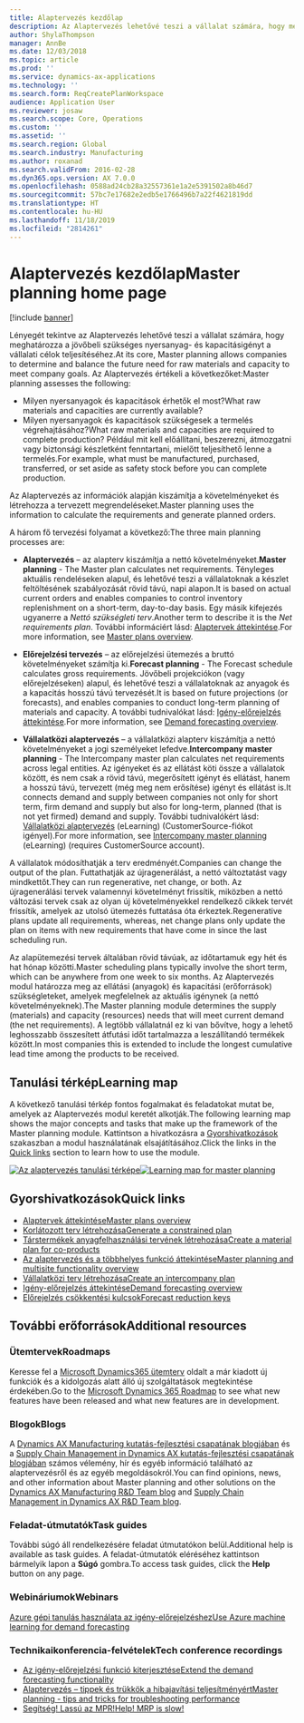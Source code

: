 ```yaml
---
title: Alaptervezés kezdőlap
description: Az Alaptervezés lehetővé teszi a vállalat számára, hogy meghatározza a jövőbeli szükséges nyersanyag- és kapacitásigényt a vállalati célok teljesítéséhez.
author: ShylaThompson
manager: AnnBe
ms.date: 12/03/2018
ms.topic: article
ms.prod: ''
ms.service: dynamics-ax-applications
ms.technology: ''
ms.search.form: ReqCreatePlanWorkspace
audience: Application User
ms.reviewer: josaw
ms.search.scope: Core, Operations
ms.custom: ''
ms.assetid: ''
ms.search.region: Global
ms.search.industry: Manufacturing
ms.author: roxanad
ms.search.validFrom: 2016-02-28
ms.dyn365.ops.version: AX 7.0.0
ms.openlocfilehash: 0588ad24cb28a32557361e1a2e5391502a8b46d7
ms.sourcegitcommit: 57bc7e17682e2edb5e1766496b7a22f4621819dd
ms.translationtype: HT
ms.contentlocale: hu-HU
ms.lasthandoff: 11/18/2019
ms.locfileid: "2814261"
---
```

# <a name="master-planning-home-page"></a><span data-ttu-id="884f2-103">Alaptervezés kezdőlap</span><span class="sxs-lookup"><span data-stu-id="884f2-103">Master planning home page</span></span>

[!include [banner](../includes/banner.md)]

<span data-ttu-id="884f2-104">Lényegét tekintve az Alaptervezés lehetővé teszi a vállalat számára, hogy meghatározza a jövőbeli szükséges nyersanyag- és kapacitásigényt a vállalati célok teljesítéséhez.</span><span class="sxs-lookup"><span data-stu-id="884f2-104">At its core, Master planning allows companies to determine and balance the future need for raw materials and capacity to meet company goals.</span></span> <span data-ttu-id="884f2-105">Az Alaptervezés értékeli a következőket:</span><span class="sxs-lookup"><span data-stu-id="884f2-105">Master planning assesses the following:</span></span> 

-  <span data-ttu-id="884f2-106">Milyen nyersanyagok és kapacitások érhetők el most?</span><span class="sxs-lookup"><span data-stu-id="884f2-106">What raw materials and capacities are currently available?</span></span> 
-  <span data-ttu-id="884f2-107">Milyen nyersanyagok és kapacitások szükségesek a termelés végrehajtásához?</span><span class="sxs-lookup"><span data-stu-id="884f2-107">What raw materials and capacities are required to complete production?</span></span> <span data-ttu-id="884f2-108">Például mit kell előállítani, beszerezni, átmozgatni vagy biztonsági készletként fenntartani, mielőtt teljesíthető lenne a termelés.</span><span class="sxs-lookup"><span data-stu-id="884f2-108">For example, what must be manufactured, purchased, transferred, or set aside as safety stock before you can complete production.</span></span>

<span data-ttu-id="884f2-109">Az Alaptervezés az információk alapján kiszámítja a követelményeket és létrehozza a tervezett megrendeléseket.</span><span class="sxs-lookup"><span data-stu-id="884f2-109">Master planning uses the information to calculate the requirements and generate planned orders.</span></span>

<span data-ttu-id="884f2-110">A három fő tervezési folyamat a következő:</span><span class="sxs-lookup"><span data-stu-id="884f2-110">The three main planning processes are:</span></span>

-  <span data-ttu-id="884f2-111">**Alaptervezés** – az alapterv kiszámítja a nettó követelményeket.</span><span class="sxs-lookup"><span data-stu-id="884f2-111">**Master planning** - The Master plan calculates net requirements.</span></span> <span data-ttu-id="884f2-112">Tényleges aktuális rendeléseken alapul, és lehetővé teszi a vállalatoknak a készlet feltöltésének szabályozását rövid távú, napi alapon.</span><span class="sxs-lookup"><span data-stu-id="884f2-112">It is based on actual current orders and enables companies to control inventory replenishment on a short-term, day-to-day basis.</span></span> <span data-ttu-id="884f2-113">Egy másik kifejezés ugyanerre a *Nettó szükségleti terv*.</span><span class="sxs-lookup"><span data-stu-id="884f2-113">Another term to describe it is the *Net requirements plan*.</span></span> <span data-ttu-id="884f2-114">További informáciért lásd: [Alaptervek áttekintése](master-plans.md).</span><span class="sxs-lookup"><span data-stu-id="884f2-114">For more information, see [Master plans overview](master-plans.md).</span></span> 

-  <span data-ttu-id="884f2-115">**Előrejelzési tervezés** – az előrejelzési ütemezés a bruttó követelményeket számítja ki.</span><span class="sxs-lookup"><span data-stu-id="884f2-115">**Forecast planning** - The Forecast schedule calculates gross requirements.</span></span> <span data-ttu-id="884f2-116">Jövőbeli projekciókon (vagy előrejelzéseken) alapul, és lehetővé teszi a vállalatoknak az anyagok és a kapacitás hosszú távú tervezését.</span><span class="sxs-lookup"><span data-stu-id="884f2-116">It is based on future projections (or forecasts), and enables companies to conduct long-term planning of materials and capacity.</span></span> <span data-ttu-id="884f2-117">A további tudnivalókat lásd: [Igény-előrejelzés áttekintése](introduction-demand-forecasting.md).</span><span class="sxs-lookup"><span data-stu-id="884f2-117">For more information, see [Demand forecasting overview](introduction-demand-forecasting.md).</span></span> 

-  <span data-ttu-id="884f2-118">**Vállalatközi alaptervezés** – a vállalatközi alapterv kiszámítja a nettó követelményeket a jogi személyeket lefedve.</span><span class="sxs-lookup"><span data-stu-id="884f2-118">**Intercompany master planning** - The Intercompany master plan calculates net requirements across legal entities.</span></span> <span data-ttu-id="884f2-119">Az igényeket és az ellátást köti össze a vállalatok között, és nem csak a rövid távú, megerősített igényt és ellátást, hanem a hosszú távú, tervezett (még meg nem erősítése) igényt és ellátást is.</span><span class="sxs-lookup"><span data-stu-id="884f2-119">It connects demand and supply between companies not only for short term, firm demand and supply but also for long-term, planned (that is not yet firmed) demand and supply.</span></span> <span data-ttu-id="884f2-120">További tudnivalókért lásd: [Vállalatközi alaptervezés](https://mbspartner.microsoft.com/AX/CourseOverview/1276) (eLearning) (CustomerSource-fiókot igényel).</span><span class="sxs-lookup"><span data-stu-id="884f2-120">For more information, see [Intercompany master planning](https://mbspartner.microsoft.com/AX/CourseOverview/1276)  (eLearning) (requires CustomerSource account).</span></span> 

<span data-ttu-id="884f2-121">A vállalatok módosíthatják a terv eredményét.</span><span class="sxs-lookup"><span data-stu-id="884f2-121">Companies can change the output of the plan.</span></span> <span data-ttu-id="884f2-122">Futtathatják az újragenerálást, a nettó változtatást vagy mindkettőt.</span><span class="sxs-lookup"><span data-stu-id="884f2-122">They can run regenerative, net change, or both.</span></span> <span data-ttu-id="884f2-123">Az újragenerálási tervek valamennyi követelményt frissítik, miközben a nettó változási tervek csak az olyan új követelményekkel rendelkező cikkek tervét frissítik, amelyek az utolsó ütemezés futtatása óta érkeztek.</span><span class="sxs-lookup"><span data-stu-id="884f2-123">Regenerative plans update all requirements, whereas, net change plans only update the plan on items with new requirements that have come in since the last scheduling run.</span></span>

<span data-ttu-id="884f2-124">Az alapütemezési tervek általában rövid távúak, az időtartamuk egy hét és hat hónap közötti.</span><span class="sxs-lookup"><span data-stu-id="884f2-124">Master scheduling plans typically involve the short term, which can be anywhere from one week to six months.</span></span> <span data-ttu-id="884f2-125">Az Alaptervezés modul határozza meg az ellátási (anyagok) és kapacitási (erőforrások) szükségleteket, amelyek megfelelnek az aktuális igénynek (a nettó követelményeknek).</span><span class="sxs-lookup"><span data-stu-id="884f2-125">The Master planning module determines the supply (materials) and capacity (resources) needs that will meet current demand (the net requirements).</span></span> <span data-ttu-id="884f2-126">A legtöbb vállalatnál ez ki van bővítve, hogy a lehető leghosszabb összesített átfutási időt tartalmazza a leszállítandó termékek között.</span><span class="sxs-lookup"><span data-stu-id="884f2-126">In most companies this is extended to include the longest cumulative lead time among the products to be received.</span></span>

## <a name="learning-map"></a><span data-ttu-id="884f2-127">Tanulási térkép</span><span class="sxs-lookup"><span data-stu-id="884f2-127">Learning map</span></span>

<span data-ttu-id="884f2-128">A következő tanulási térkép fontos fogalmakat és feladatokat mutat be, amelyek az Alaptervezés modul keretét alkotják.</span><span class="sxs-lookup"><span data-stu-id="884f2-128">The following learning map shows the major concepts and tasks that make up the framework of the Master planning module.</span></span> <span data-ttu-id="884f2-129">Kattintson a hivatkozásra a [Gyorshivatkozások](#quick-links) szakaszban a modul használatának elsajátításához.</span><span class="sxs-lookup"><span data-stu-id="884f2-129">Click the links in the [Quick links](#quick-links) section to learn how to use the module.</span></span>

<span data-ttu-id="884f2-130">[![Az alaptervezés tanulási térképe](./media/master-planning-learning-map.png)](./media/master-planning-learning-map.png)</span><span class="sxs-lookup"><span data-stu-id="884f2-130">[![Learning map for master planning](./media/master-planning-learning-map.png)](./media/master-planning-learning-map.png)</span></span>

## <a name="quick-links"></a><span data-ttu-id="884f2-131">Gyorshivatkozások</span><span class="sxs-lookup"><span data-stu-id="884f2-131">Quick links</span></span>

- [<span data-ttu-id="884f2-132">Alaptervek áttekintése</span><span class="sxs-lookup"><span data-stu-id="884f2-132">Master plans overview</span></span>](master-plans.md)  
- [<span data-ttu-id="884f2-133">Korlátozott terv létrehozása</span><span class="sxs-lookup"><span data-stu-id="884f2-133">Generate a constrained plan</span></span>](./tasks/constrained-plan.md)
- [<span data-ttu-id="884f2-134">Társtermékek anyagfelhasználási tervének létrehozása</span><span class="sxs-lookup"><span data-stu-id="884f2-134">Create a material plan for co-products</span></span>](./tasks/create-material-plan-co-products.md)
- [<span data-ttu-id="884f2-135">Az alaptervezés és a többhelyes funkció áttekintése</span><span class="sxs-lookup"><span data-stu-id="884f2-135">Master planning and multisite functionality overview</span></span>](master-plan-multisite-functionality.md)
- [<span data-ttu-id="884f2-136">Vállalatközi terv létrehozása</span><span class="sxs-lookup"><span data-stu-id="884f2-136">Create an intercompany plan</span></span>](./tasks/create-intercompany-plan.md)
- [<span data-ttu-id="884f2-137">Igény-előrejelzés áttekintése</span><span class="sxs-lookup"><span data-stu-id="884f2-137">Demand forecasting overview</span></span>](introduction-demand-forecasting.md)
- [<span data-ttu-id="884f2-138">Előrejelzés csökkentési kulcsok</span><span class="sxs-lookup"><span data-stu-id="884f2-138">Forecast reduction keys</span></span>](reduction-keys.md)
                                  
## <a name="additional-resources"></a><span data-ttu-id="884f2-139">További erőforrások</span><span class="sxs-lookup"><span data-stu-id="884f2-139">Additional resources</span></span>

### <a name="roadmaps"></a><span data-ttu-id="884f2-140">Ütemtervek</span><span class="sxs-lookup"><span data-stu-id="884f2-140">Roadmaps</span></span>
<span data-ttu-id="884f2-141">Keresse fel a [Microsoft Dynamics365 ütemterv](https://roadmap.dynamics.com/) oldalt a már kiadott új funkciók és a kidolgozás alatt álló új szolgáltatások megtekintése érdekében.</span><span class="sxs-lookup"><span data-stu-id="884f2-141">Go to the [Microsoft Dynamics 365 Roadmap](https://roadmap.dynamics.com/) to see what new features have been released and what new features are in development.</span></span>

### <a name="blogs"></a><span data-ttu-id="884f2-142">Blogok</span><span class="sxs-lookup"><span data-stu-id="884f2-142">Blogs</span></span>
<span data-ttu-id="884f2-143">A [Dynamics AX Manufacturing kutatás-fejlesztési csapatának blogjában](https://blogs.msdn.microsoft.com/axmfg) és a [Supply Chain Management in Dynamics AX kutatás-fejlesztési csapatának blogjában](https://blogs.msdn.microsoft.com/dynamicsaxscm) számos vélemény, hír és egyéb információ található az alaptervezésről és az egyéb megoldásokról.</span><span class="sxs-lookup"><span data-stu-id="884f2-143">You can find opinions, news, and other information about Master planning and other solutions on the [Dynamics AX Manufacturing R&D Team blog](https://blogs.msdn.microsoft.com/axmfg) and [Supply Chain Management in Dynamics AX R&D Team blog](https://blogs.msdn.microsoft.com/dynamicsaxscm).</span></span>

### <a name="task-guides"></a><span data-ttu-id="884f2-144">Feladat-útmutatók</span><span class="sxs-lookup"><span data-stu-id="884f2-144">Task guides</span></span>
<span data-ttu-id="884f2-145">További súgó áll rendelkezésére feladat útmutatókon belül.</span><span class="sxs-lookup"><span data-stu-id="884f2-145">Additional help is available as task guides.</span></span> <span data-ttu-id="884f2-146">A feladat-útmutatók eléréséhez kattintson bármelyik lapon a **Súgó** gombra.</span><span class="sxs-lookup"><span data-stu-id="884f2-146">To access task guides, click the **Help** button on any page.</span></span>

### <a name="webinars"></a><span data-ttu-id="884f2-147">Webináriumok</span><span class="sxs-lookup"><span data-stu-id="884f2-147">Webinars</span></span>
[<span data-ttu-id="884f2-148">Azure gépi tanulás használata az igény-előrejelzéshez</span><span class="sxs-lookup"><span data-stu-id="884f2-148">Use Azure machine learning for demand forecasting</span></span>](https://www.youtube.com/watch?v=4nQsccdFFDA&feature=youtu.be)

### <a name="tech-conference-recordings"></a><span data-ttu-id="884f2-149">Technikaikonferencia-felvételek</span><span class="sxs-lookup"><span data-stu-id="884f2-149">Tech conference recordings</span></span>
-  [<span data-ttu-id="884f2-150">Az igény-előrejelzési funkció kiterjesztése</span><span class="sxs-lookup"><span data-stu-id="884f2-150">Extend the demand forecasting functionality</span></span>](https://www.youtube.com/watch?v=4OIKIXLiNjI&feature=youtu.be)
-  [<span data-ttu-id="884f2-151">Alaptervezés – tippek és trükkök a hibajavítási teljesítményért</span><span class="sxs-lookup"><span data-stu-id="884f2-151">Master planning - tips and tricks for troubleshooting performance</span></span>](https://youtu.be/7v8BPmEs9Dg)
-  [<span data-ttu-id="884f2-152">Segítség! Lassú az MPR!</span><span class="sxs-lookup"><span data-stu-id="884f2-152">Help! MRP is slow!</span></span>](https://youtu.be/RLXybx20B5o)



